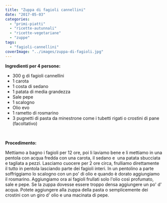 ```yaml
---
title: "Zuppa di fagioli cannellini"
date: "2017-05-03"
categories: 
  - "primi-piatti"
  - "ricette-autunnali"
  - "ricette-vegetariane"
  - "zuppe"
tags: 
  - "fagioli-cannellini"
coverImage: "../images/zuppa-di-fagioli.jpg"
---
```


**Ingredienti per 4 persone:**

- 300 g di fagioli cannellini
- 1 carota
- 1 costa di sedano
- 1 patata di media grandezza
- Sale pepe
- 1 scalogno
- Olio evo
- 1 rametto di rosmarino
- 3 pugnetti di pasta da minestrone come i tubetti rigati o crostini di pane (facoltativo)

 

**Procedimento:**

Mettiamo a bagno i fagioli per 12 ore, poi li laviamo bene e li mettiamo in una pentola con acqua fredda con una carota, il sedano e  una patata sbucciata e tagliata a pezzi. Lasciamo cuocere per 2 ore circa, frulliamo direttamente il tutto in pentola lasciando parte dei fagioli interi. In un pentolino a parte soffriggiamo lo scalogno con un po' di olio e quando è dorato aggiungiamo il rosmarino. Aggiungiamo ora ai fagioli frullati solo l'olio così profumato, sale e pepe. Se la zuppa dovesse essere troppo densa aggiungere un po' d' acqua. Potete aggiungere alla zuppa della pasta o semplicemente dei crostini con un giro d' olio e una macinata di pepe.

